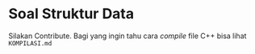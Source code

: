 # Soal Struktur Data
Silakan Contribute. Bagi yang ingin tahu cara _compile_ file C++ bisa lihat `KOMPILASI.md`
